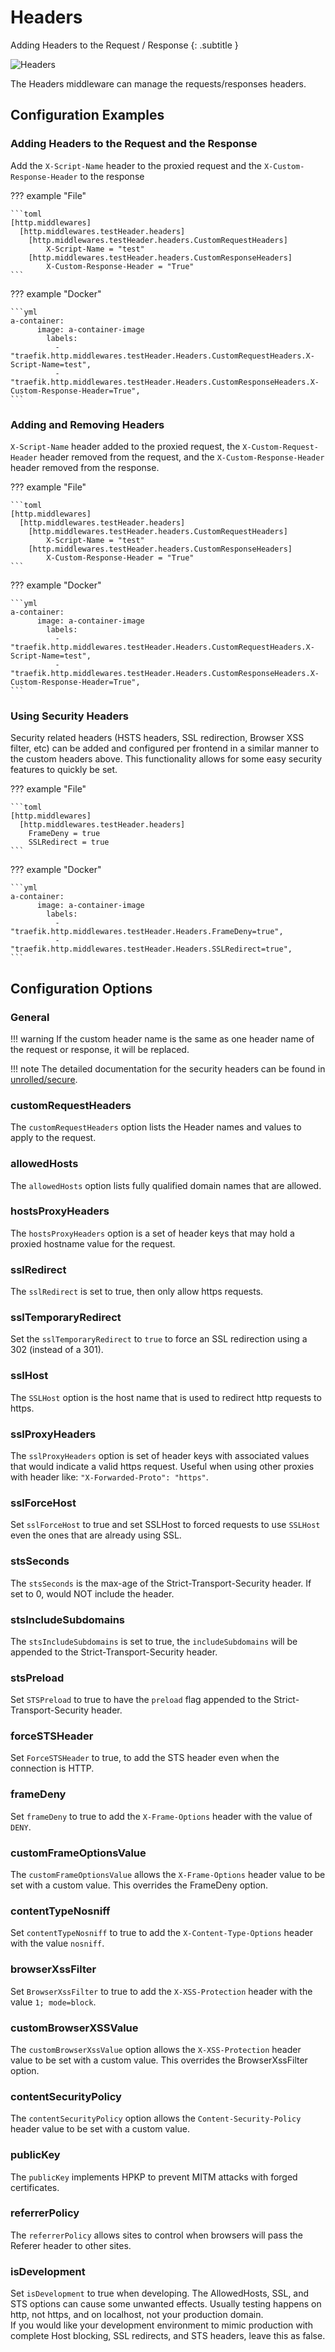 # Headers 

Adding Headers to the Request / Response
{: .subtitle }

![Headers](../assets/img/middleware/headers.png)

The Headers middleware can manage the requests/responses headers.

## Configuration Examples

### Adding Headers to the Request and the Response

Add the `X-Script-Name` header to the proxied request and the `X-Custom-Response-Header` to the response

??? example "File"

    ```toml
    [http.middlewares]
      [http.middlewares.testHeader.headers]
        [http.middlewares.testHeader.headers.CustomRequestHeaders]
            X-Script-Name = "test"
        [http.middlewares.testHeader.headers.CustomResponseHeaders]
            X-Custom-Response-Header = "True"
    ```

??? example "Docker"

    ```yml
    a-container:
          image: a-container-image 
            labels:
              - "traefik.http.middlewares.testHeader.Headers.CustomRequestHeaders.X-Script-Name=test",
              - "traefik.http.middlewares.testHeader.Headers.CustomResponseHeaders.X-Custom-Response-Header=True",
    ```

### Adding and Removing Headers

`X-Script-Name` header added to the proxied request, the `X-Custom-Request-Header` header removed from the request, and the `X-Custom-Response-Header` header removed from the response.

??? example "File"

    ```toml    
    [http.middlewares]
      [http.middlewares.testHeader.headers]
        [http.middlewares.testHeader.headers.CustomRequestHeaders]
            X-Script-Name = "test"
        [http.middlewares.testHeader.headers.CustomResponseHeaders]
            X-Custom-Response-Header = "True"
    ```

??? example "Docker"

    ```yml
    a-container:
          image: a-container-image 
            labels:
              - "traefik.http.middlewares.testHeader.Headers.CustomRequestHeaders.X-Script-Name=test",
              - "traefik.http.middlewares.testHeader.Headers.CustomResponseHeaders.X-Custom-Response-Header=True",
    ```

### Using Security Headers

Security related headers (HSTS headers, SSL redirection, Browser XSS filter, etc) can be added and configured per frontend in a similar manner to the custom headers above.
This functionality allows for some easy security features to quickly be set.

??? example "File"

    ```toml    
    [http.middlewares]
      [http.middlewares.testHeader.headers]
        FrameDeny = true
        SSLRedirect = true
    ```

??? example "Docker"

    ```yml
    a-container:
          image: a-container-image 
            labels:
              - "traefik.http.middlewares.testHeader.Headers.FrameDeny=true",
              - "traefik.http.middlewares.testHeader.Headers.SSLRedirect=true",
    ```
       
## Configuration Options

### General

!!! warning
    If the custom header name is the same as one header name of the request or response, it will be replaced.

!!! note
    The detailed documentation for the security headers can be found in [unrolled/secure](https://github.com/unrolled/secure#available-options).

### customRequestHeaders

The `customRequestHeaders` option lists the Header names and values to apply to the request.

### allowedHosts 

The `allowedHosts` option lists fully qualified domain names that are allowed.

### hostsProxyHeaders 

The `hostsProxyHeaders` option is a set of header keys that may hold a proxied hostname value for the request.

### sslRedirect 

The `sslRedirect` is set to true, then only allow https requests.

### sslTemporaryRedirect
                    
Set the `sslTemporaryRedirect` to `true` to force an SSL redirection using a 302 (instead of a 301).

### sslHost 

The `SSLHost` option is the host name that is used to redirect http requests to https.

### sslProxyHeaders 

The `sslProxyHeaders` option is set of header keys with associated values that would indicate a valid https request. Useful when using other proxies with header like: `"X-Forwarded-Proto": "https"`.

### sslForceHost 

Set `sslForceHost` to true and set SSLHost to forced requests to use `SSLHost` even the ones that are already using SSL.

### stsSeconds 

The `stsSeconds` is the max-age of the Strict-Transport-Security header. If set to 0, would NOT include the header.

### stsIncludeSubdomains 

The `stsIncludeSubdomains` is set to true, the `includeSubdomains` will be appended to the Strict-Transport-Security header.

### stsPreload 

Set `STSPreload` to true to have the `preload` flag appended to the Strict-Transport-Security header.

### forceSTSHeader

Set `ForceSTSHeader` to true, to add the STS header even when the connection is HTTP.

### frameDeny 

Set `frameDeny` to true to add the `X-Frame-Options` header with the value of `DENY`.
 
### customFrameOptionsValue 

The `customFrameOptionsValue` allows the `X-Frame-Options` header value to be set with a custom value. This overrides the FrameDeny option.

### contentTypeNosniff

Set `contentTypeNosniff` to true to add the `X-Content-Type-Options` header with the value `nosniff`.

### browserXssFilter

Set `BrowserXssFilter` to true to add the `X-XSS-Protection` header with the value `1; mode=block`.

### customBrowserXSSValue

The `customBrowserXssValue` option allows the `X-XSS-Protection` header value to be set with a custom value. This overrides the BrowserXssFilter option.

### contentSecurityPolicy

The `contentSecurityPolicy` option allows the `Content-Security-Policy` header value to be set with a custom value.

### publicKey

The `publicKey` implements HPKP to prevent MITM attacks with forged certificates. 

### referrerPolicy

The `referrerPolicy` allows sites to control when browsers will pass the Referer header to other sites.

### isDevelopment

Set `isDevelopment` to true when developing. The AllowedHosts, SSL, and STS options can cause some unwanted effects. Usually testing happens on http, not https, and on localhost, not your production domain.  
If you would like your development environment to mimic production with complete Host blocking, SSL redirects, and STS headers, leave this as false.
